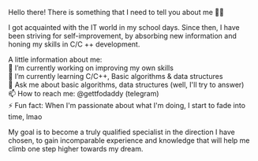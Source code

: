 Hello there! There is something that I need to tell you about me 👨‍💻 
 
I got acquainted with the IT world in my school days. Since then, I have been striving for self-improvement, by absorbing new information and honing my skills in C/C ++ development.

A little information about me:  
	🔭 I’m currently working on improving my own skills    
	🌱 I’m currently learning C/C++, Basic algorithms & data structures  
	💬 Ask me about basic algorithms, data structures (well, I'll try to answer)  
	📫 How to reach me: @gettfodaddy (telegram)  
	⚡ Fun fact: When I'm passionate about what I'm doing, I start to fade into time, lmao 	

My goal is to become a truly qualified specialist in the direction I have chosen, to gain incomparable experience and knowledge that will help me climb one step higher towards my dream.
